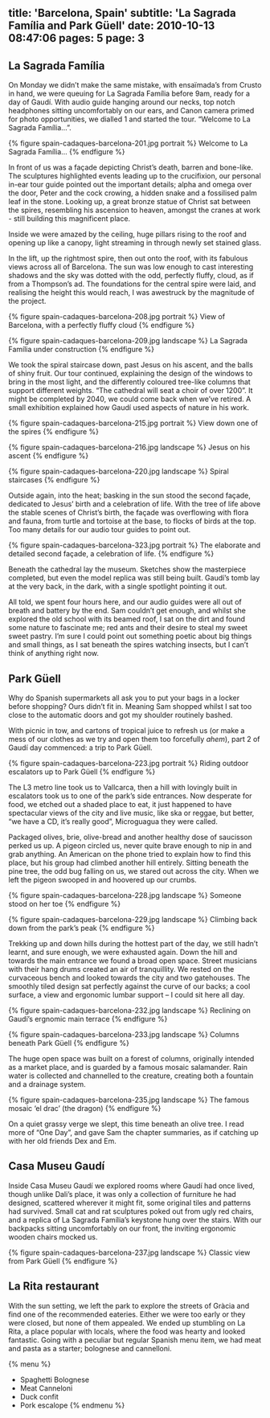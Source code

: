 title: 'Barcelona, Spain'
subtitle: 'La Sagrada Família and Park Güell'
date: 2010-10-13 08:47:06
pages: 5
page: 3
---

## La Sagrada Família

On Monday we didn’t make the same mistake, with ensaïmada’s from Crusto in hand, we were queuing for La Sagrada Família before 9am, ready for a day of Gaudí. With audio guide hanging around our necks, top notch headphones sitting uncomfortably on our ears, and Canon camera primed for photo opportunities, we dialled 1 and started the tour. “Welcome to La Sagrada Família…”.

{% figure spain-cadaques-barcelona-201.jpg portrait %}
Welcome to La Sagrada Família…
{% endfigure %}

In front of us was a façade depicting Christ’s death, barren and bone-like. The sculptures highlighted events leading up to the crucifixion, our personal in-ear tour guide pointed out the important details; alpha and omega over the door, Peter and the cock crowing, a hidden snake and a fossilised palm leaf in the stone. Looking up, a great bronze statue of Christ sat between the spires, resembling his ascension to heaven, amongst the cranes at work - still building this magnificent place.

Inside we were amazed by the ceiling, huge pillars rising to the roof and opening up like a canopy, light streaming in through newly set stained glass.

In the lift, up the rightmost spire, then out onto the roof, with its fabulous views across all of Barcelona. The sun was low enough to cast interesting shadows and the sky was dotted with the odd, perfectly fluffy, cloud, as if from a Thompson’s ad. The foundations for the central spire were laid, and realising the height this would reach, I was awestruck by the magnitude of the project.

{% figure spain-cadaques-barcelona-208.jpg portrait %}
View of Barcelona, with a perfectly fluffy cloud
{% endfigure %}

{% figure spain-cadaques-barcelona-209.jpg landscape %}
La Sagrada Família under construction
{% endfigure %}

We took the spiral staircase down, past Jesus on his ascent, and the balls of shiny fruit. Our tour continued, explaining the design of the windows to bring in the most light, and the differently coloured tree-like columns that support different weights. “The cathedral will seat a choir of over 1200”. It might be completed by 2040, we could come back when we’ve retired. A small exhibition explained how Gaudí used aspects of nature in his work.

{% figure spain-cadaques-barcelona-215.jpg portrait %}
View down one of the spires
{% endfigure %}

{% figure spain-cadaques-barcelona-216.jpg landscape %}
Jesus on his ascent
{% endfigure %}

{% figure spain-cadaques-barcelona-220.jpg landscape %}
Spiral staircases
{% endfigure %}

Outside again, into the heat; basking in the sun stood the second façade, dedicated to Jesus’ birth and a celebration of life. With the tree of life above the stable scenes of Christ’s birth, the façade was overflowing with flora and fauna, from turtle and tortoise at the base, to flocks of birds at the top. Too many details for our audio tour guides to point out.

{% figure spain-cadaques-barcelona-323.jpg portrait %}
The elaborate and detailed second façade, a celebration of life.
{% endfigure %}

Beneath the cathedral lay the museum. Sketches show the masterpiece completed, but even the model replica was still being built. Gaudí’s tomb lay at the very back, in the dark, with a single spotlight pointing it out.

All told, we spent four hours here, and our audio guides were all out of breath and battery by the end. Sam couldn’t get enough, and whilst she explored the old school with its beamed roof, I sat on the dirt and found some nature to fascinate me; red ants and their desire to steal my sweet sweet pastry. I’m sure I could point out something poetic about big things and small things, as I sat beneath the spires watching insects, but I can’t think of anything right now.

## Park Güell

Why do Spanish supermarkets all ask you to put your bags in a locker before shopping? Ours didn’t fit in. Meaning Sam shopped whilst I sat too close to the automatic doors and got my shoulder routinely bashed.

With picnic in tow, and cartons of tropical juice to refresh us (or make a mess of our clothes as we try and open them too forcefully *ahem*), part 2 of Gaudí day commenced: a trip to Park Güell.

{% figure spain-cadaques-barcelona-223.jpg portrait %}
Riding outdoor escalators up to Park Güell
{% endfigure %}

The L3 metro line took us to Vallcarca, then a hill with lovingly built in escalators took us to one of the park’s side entrances. Now desperate for food, we etched out a shaded place to eat, it just happened to have spectacular views of the city and live music, like ska or reggae, but better, “we have a CD, it’s really good”, Microguagua they were called.

Packaged olives, brie, olive-bread and another healthy dose of saucisson perked us up. A pigeon circled us, never quite brave enough to nip in and grab anything. An American on the phone tried to explain how to find this place, but his group had climbed another hill entirely. Sitting beneath the pine tree, the odd bug falling on us, we stared out across the city. When we left the pigeon swooped in and hoovered up our crumbs.

{% figure spain-cadaques-barcelona-228.jpg landscape %}
Someone stood on her toe
{% endfigure %}

{% figure spain-cadaques-barcelona-229.jpg landscape %}
Climbing back down from the park’s peak
{% endfigure %}

Trekking up and down hills during the hottest part of the day, we still hadn’t learnt, and sure enough, we were exhausted again. Down the hill and towards the main entrance we found a broad open space. Street musicians with their hang drums created an air of tranquillity. We rested on the curvaceous bench and looked towards the city and two gatehouses. The smoothly tiled design sat perfectly against the curve of our backs; a cool surface, a view and ergonomic lumbar support – I could sit here all day.

{% figure spain-cadaques-barcelona-232.jpg landscape %}
Reclining on Gaudí’s ergnomic main terrace
{% endfigure %}

{% figure spain-cadaques-barcelona-233.jpg landscape %}
Columns beneath Park Güell
{% endfigure %}

The huge open space was built on a forest of columns, originally intended as a market place, and is guarded by a famous mosaic salamander. Rain water is collected and channelled to the creature, creating both a fountain and a drainage system.

{% figure spain-cadaques-barcelona-235.jpg landscape %}
The famous mosaic ‘el drac’ (the dragon)
{% endfigure %}

On a quiet grassy verge we slept, this time beneath an olive tree. I read more of “One Day”, and gave Sam the chapter summaries, as if catching up with her old friends Dex and Em.

## Casa Museu Gaudí

Inside Casa Museu Gaudí we explored rooms where Gaudí had once lived, though unlike Dali’s place, it was only a collection of furniture he had designed, scattered wherever it might fit, some original tiles and patterns had survived. Small cat and rat sculptures poked out from ugly red chairs, and a replica of La Sagrada Família’s keystone hung over the stairs. With our backpacks sitting uncomfortably on our front, the inviting ergonomic wooden chairs mocked us.

{% figure spain-cadaques-barcelona-237.jpg landscape %}
Classic view from Park Güell
{% endfigure %}

## La Rita restaurant

With the sun setting, we left the park to explore the streets of Gràcia and find one of the recommended eateries. Either we were too early or they were closed, but none of them appealed. We ended up stumbling on La Rita, a place popular with locals, where the food was hearty and looked fantastic. Going with a peculiar but regular Spanish menu item, we had meat and pasta as a starter; bolognese and cannelloni.

{% menu %}
* Spaghetti Bolognese
* Meat Canneloni
* Duck confit
* Pork escalope
{% endmenu %}
